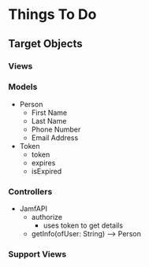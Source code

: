 #  Things To Do

## Target Objects

### Views

### Models
- Person
    - First Name
    - Last Name
    - Phone Number
    - Email Address
- Token
    - token
    - expires
    - isExpired


### Controllers
- JamfAPI
    - authorize
        - uses token to get details
    - getInfo(ofUser: String) --> Person
    


### Support Views

